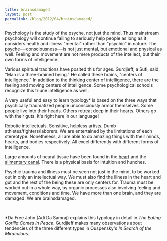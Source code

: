 ```yaml
---
title: brainsdamaged
layout: post
permalink: /blog/2012/04/brainsdamaged/
---
```


Psychology is the study of the psyche, not just the mind. Thus mainstream psychology will continue failing to seriously help people as long as it considers health and illness "mental" rather than "psychic" in nature. The psyche---consciousness---is not just mental, but emotional and physical as well. Feeling and movement are not mere products of the intellect, but their own forms of intelligence.

Various spiritual traditions have posited this for ages. Gurdjieff, a Sufi, said, "Man is a three-brained being." He called these brains, "centers of intelligence." In addition to the thinking center of intelligence, there are the feeling and moving centers of intelligence. Some psychological schools recognize this triune intelligence as well.

A very useful and easy to learn typology* is based on the three ways that psychically traumatized people unconsciously armor themselves. Some people live into their heads. Others retreat deep in their hearts. Others go with their guts. It's right here in our language!

Robotic intellectuals. Sensitive, helpless artists. Dumb athletes/fighters/laborers. We are entertained by the limitations of each stereotype. Nonetheless, all are able to do amazing things with their minds, hearts, and bodies respectively. All excel differently with different forms of intelligence.

Large amounts of neural tissue have been found in the [heart](http://wiki.answers.com/Q/Can_you_find_nervous_tissue_in_the_heart) and the [alimentary canal](http://www.scientificamerican.com/article/gut-second-brain/). There is a physical basis for intuition and hunches.

Psychic trauma and illness must be seen not just in the mind, to be worked out in only an intellectual way. We must also find the illness in the heart and gut and the rest of the being these are only centers for. Trauma must be worked out in a whole way, by organic processes also involving feeling and movement, conditions and time. We have more than one brain, and they are damaged. We are brainsdamaged.

&nbsp;

*Da Free John (Adi Da Samraj) explains this typology in detail in _The Eating Gorilla Comes in Peace_. Gurdjieff makes many observations about tendencies of the three different types in Ouspensky's _In Search of the Miraculous_.
